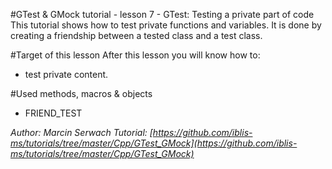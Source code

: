 #GTest & GMock tutorial - lesson 7 - GTest: Testing a private part of code
This tutorial shows how to test private functions and variables. It is done by creating a friendship between a tested class and a test class.

#Target of this lesson
After this lesson you will know how to:
- test private content.

#Used methods, macros & objects
- FRIEND_TEST


*Author: Marcin Serwach*
*Tutorial: [https://github.com/iblis-ms/tutorials/tree/master/Cpp/GTest_GMock](https://github.com/iblis-ms/tutorials/tree/master/Cpp/GTest_GMock)*

